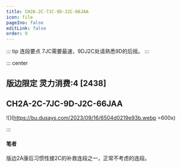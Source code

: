 ```yaml
---
title: CH2A-2C-7JC-9D-J2C-66JAA
icon: file
pageIno: false
editLink: false
order: 9
---
```


::: tip 连段要点
7JC需要最速，9DJ2C处请熟悉9D的后摇。
:::

::: center
## **版边限定 灵力消费:4 [2438]**
## **CH2A-2C-7JC-9D-J2C-66JAA**

![](https://bu.dusays.com/2023/09/16/6504d0219e93b.webp =600x)

:::

#### **笔者**
版边2A康后习惯性接2C的补救连段之一，正常不考虑的连段。